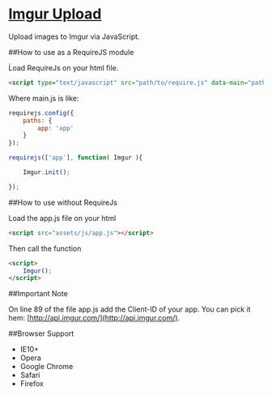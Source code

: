 [Imgur Upload](http://www.pinceladasdaweb.com.br/blog/uploads/imgur/)
=================

Upload images to Imgur via JavaScript.

##How to use as a RequireJS module

Ĺoad RequireJs on your html file.

```html
<script type="text/javascript" src="path/to/require.js" data-main="path/to/your/main"></script>
```

Where main.js is like:

```js
requirejs.config({
	paths: {
		app: 'app'
	}
});

requirejs(['app'], function( Imgur ){

	Imgur.init();

});
```

##How to use without RequireJs

Load the app.js file on your html

```html
<script src="assets/js/app.js"></script>
```

Then call the function

```html
<script>
	Imgur();
</script>
```

##Important Note

On line 89 of the file app.js add the Client-ID of your app. You can pick it hem: [http://api.imgur.com/](http://api.imgur.com/).

##Browser Support

* IE10+
* Opera
* Google Chrome
* Safari
* Firefox
